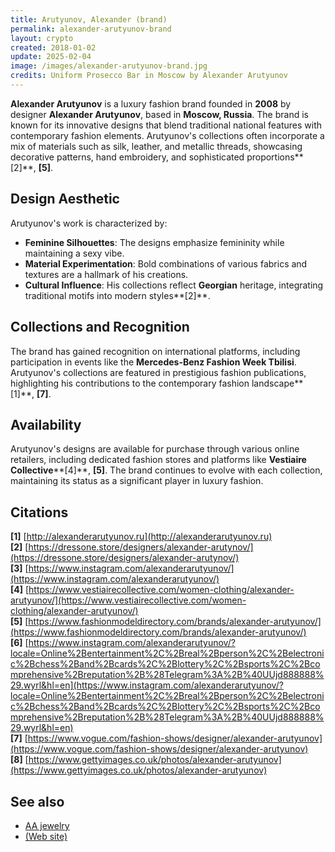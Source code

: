 ```yaml
---
title: Arutyunov, Alexander (brand)
permalink: alexander-arutyunov-brand
layout: crypto
created: 2018-01-02
update: 2025-02-04
image: /images/alexander-arutyunov-brand.jpg
credits: Uniform Prosecco Bar in Moscow by Alexander Arutyunov
---
```


**Alexander Arutyunov** is a luxury fashion brand founded in **2008** by designer **Alexander Arutyunov**, based in **Moscow, Russia**. The brand is known for its innovative designs that blend traditional national features with contemporary fashion elements. Arutyunov's collections often incorporate a mix of materials such as silk, leather, and metallic threads, showcasing decorative patterns, hand embroidery, and sophisticated proportions**[2]**, **[5]**.

## Design Aesthetic

Arutyunov's work is characterized by:
- **Feminine Silhouettes**: The designs emphasize femininity while maintaining a sexy vibe.
- **Material Experimentation**: Bold combinations of various fabrics and textures are a hallmark of his creations.
- **Cultural Influence**: His collections reflect **Georgian** heritage, integrating traditional motifs into modern styles**[2]**.

## Collections and Recognition

The brand has gained recognition on international platforms, including participation in events like the **Mercedes-Benz Fashion Week Tbilisi**. Arutyunov's collections are featured in prestigious fashion publications, highlighting his contributions to the contemporary fashion landscape**[1]**, **[7]**.

## Availability
Arutyunov's designs are available for purchase through various online retailers, including dedicated fashion stores and platforms like **Vestiaire Collective****[4]**, **[5]**. The brand continues to evolve with each collection, maintaining its status as a significant player in luxury fashion.

## Citations

**[1]** [http://alexanderarutyunov.ru](http://alexanderarutyunov.ru)  
**[2]** [https://dressone.store/designers/alexander-arutynov/](https://dressone.store/designers/alexander-arutynov/)  
**[3]** [https://www.instagram.com/alexanderarutyunov/](https://www.instagram.com/alexanderarutyunov/)  
**[4]** [https://www.vestiairecollective.com/women-clothing/alexander-arutyunov/](https://www.vestiairecollective.com/women-clothing/alexander-arutyunov/)  
**[5]** [https://www.fashionmodeldirectory.com/brands/alexander-arutyunov/](https://www.fashionmodeldirectory.com/brands/alexander-arutyunov/)  
**[6]** [https://www.instagram.com/alexanderarutyunov/?locale=Online%2Bentertainment%2C%2Breal%2Bperson%2C%2Belectronic%2Bchess%2Band%2Bcards%2C%2Blottery%2C%2Bsports%2C%2Bcomprehensive%2Breputation%2B%28Telegram%3A%2B%40UUjd888888%29.wyrl&hl=en](https://www.instagram.com/alexanderarutyunov/?locale=Online%2Bentertainment%2C%2Breal%2Bperson%2C%2Belectronic%2Bchess%2Band%2Bcards%2C%2Blottery%2C%2Bsports%2C%2Bcomprehensive%2Breputation%2B%28Telegram%3A%2B%40UUjd888888%29.wyrl&hl=en)  
**[7]** [https://www.vogue.com/fashion-shows/designer/alexander-arutyunov](https://www.vogue.com/fashion-shows/designer/alexander-arutyunov)  
**[8]** [https://www.gettyimages.co.uk/photos/alexander-arutyunov](https://www.gettyimages.co.uk/photos/alexander-arutyunov)

## See also

+ [AA jewelry](alexander-arutyunov-jewelry)
+ [(Web site)](http://alexanderarutyunov.ru/en/history)

<!-- Prompt:  
- Не менять язык статьи, сохранять оригинальный язык.  
- Если тема оформлена как "Имя Фамилия", заголовок должен быть "Фамилия, Имя".  
- Изменить title: A Template на основной топик в статье.  
- Создать permalink: на основе title (без / пред и / после/)  
- Замени date: на created:  
- Замени update: хххх-хх-хх текущую дату в таком же формате  
- Изменить заголовок раздела "Citations" на ## Citations.  
- Оформить ссылки в разделе "Citations" в формате: **[x]** [URL](URL).  
- При ссылке на источник в тексте, использовать формат: **[x]**, **[x]**.  
- Убедиться, что номера цитат соответствуют записям в разделе "Citations".  
- Не применять форматирование **...** в строке credits:
- Сделать номера цитат кликабельными по указанному выше формату.  
- Добавить список связанных тем в том же формате.  
- Если есть списки с годами (при условии что они не содержат длинные предложения или ссылки) - конвертируй их в таблицы.  
- Выделяй даты, места, географические названия, адреса, имена собственные **таким образом**.  
- Использовать шаблон - "[Название темы](ссылка-на-тему)" для каждого пункта.  
- Раздел ## See also должен включаться автоматически в конец статьи.  
- Результат в md коде.  
- Оставить этот Prompt после редактирования в конце кода.  
-->
